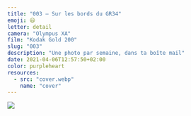 ```yaml
---
title: "003 — Sur les bords du GR34"
emoji: 😃
letter: detail
camera: "Olympus XA"
film: "Kodak Gold 200"
slug: "003"
description: "Une photo par semaine, dans ta boîte mail"
date: 2021-04-06T12:57:50+02:00
color: purpleheart
resources:
  - src: "cover.webp"
    name: "cover"
---
```

![](cover)
